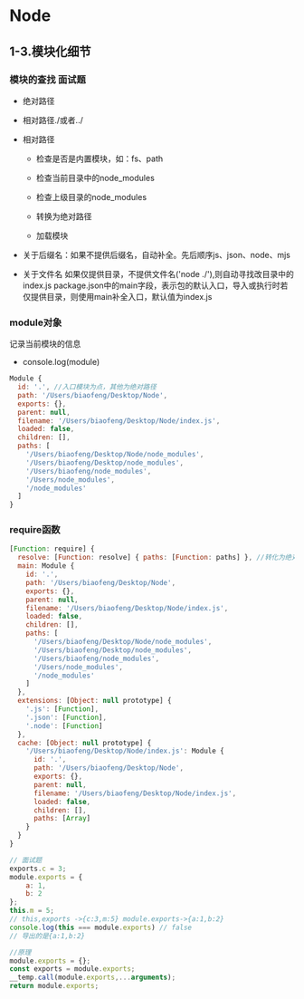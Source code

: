 # Node

## 1-3.模块化细节

### 模块的查找 面试题
- 绝对路径

- 相对路径./或者../

- 相对路径 

  - 检查是否是内置模块，如：fs、path

  - 检查当前目录中的node_modules

  - 检查上级目录的node_modules

  - 转换为绝对路径

  - 加载模块

- 关于后缀名：如果不提供后缀名，自动补全。先后顺序js、json、node、mjs

- 关于文件名
如果仅提供目录，不提供文件名('node ./'),则自动寻找改目录中的index.js
package.json中的main字段，表示包的默认入口，导入或执行时若仅提供目录，则使用main补全入口，默认值为index.js

### module对象
记录当前模块的信息
- console.log(module)
```js
Module {
  id: '.', //入口模块为点，其他为绝对路径
  path: '/Users/biaofeng/Desktop/Node', 
  exports: {},
  parent: null,
  filename: '/Users/biaofeng/Desktop/Node/index.js',
  loaded: false,
  children: [],
  paths: [
    '/Users/biaofeng/Desktop/Node/node_modules',
    '/Users/biaofeng/Desktop/node_modules',
    '/Users/biaofeng/node_modules',
    '/Users/node_modules',
    '/node_modules'
  ]
}
```
### require函数

```js
[Function: require] {
  resolve: [Function: resolve] { paths: [Function: paths] }, //转化为绝对路径的
  main: Module {
    id: '.',
    path: '/Users/biaofeng/Desktop/Node',
    exports: {},
    parent: null,
    filename: '/Users/biaofeng/Desktop/Node/index.js',
    loaded: false,
    children: [],
    paths: [
      '/Users/biaofeng/Desktop/Node/node_modules',
      '/Users/biaofeng/Desktop/node_modules',
      '/Users/biaofeng/node_modules',
      '/Users/node_modules',
      '/node_modules'
    ]
  },
  extensions: [Object: null prototype] {
    '.js': [Function],
    '.json': [Function],
    '.node': [Function]
  },
  cache: [Object: null prototype] {
    '/Users/biaofeng/Desktop/Node/index.js': Module {
      id: '.',
      path: '/Users/biaofeng/Desktop/Node',
      exports: {},
      parent: null,
      filename: '/Users/biaofeng/Desktop/Node/index.js',
      loaded: false,
      children: [],
      paths: [Array]
    }
  }
}
```
```js
// 面试题
exports.c = 3;
module.exports = {
    a: 1,
    b: 2
};
this.m = 5;
// this,exports ->{c:3,m:5} module.exports->{a:1,b:2}
console.log(this === module.exports) // false
// 导出的是{a:1,b:2}

//原理
module.exports = {};
const exports = module.exports;
__temp.call(module.exports,...arguments);
return module.exports;
```
